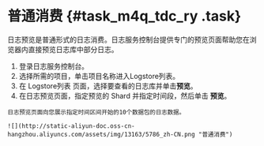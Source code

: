# 普通消费 {#task_m4q_tdc_ry .task}

日志预览是普通形式的日志消费。日志服务控制台提供专门的预览页面帮助您在浏览器内直接预览日志库中部分日志。

1.   登录日志服务控制台。 
2.   选择所需的项目，单击项目名称进入Logstore列表。 
3.   在 Logstore列表 页面，选择要查看的日志库并单击**预览**。 
4.   在日志预览页面，指定预览的 Shard 并指定时间段，然后单击 **预览**。 

    日志预览页面向您展示指定时间区间开始的10个数据包的日志数据。

    ![](http://static-aliyun-doc.oss-cn-hangzhou.aliyuncs.com/assets/img/13163/5786_zh-CN.png "普通消费")


